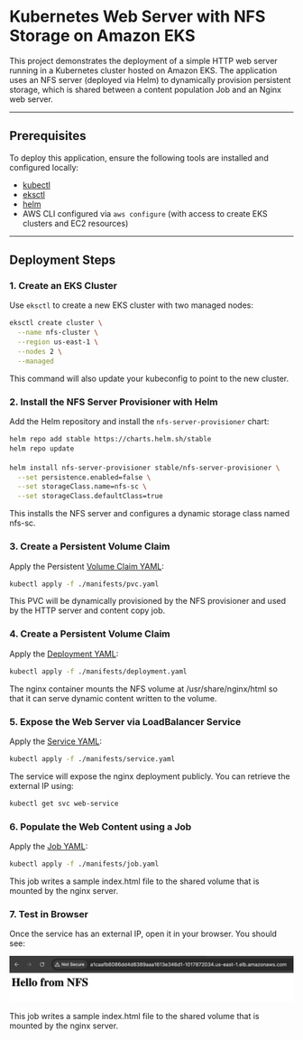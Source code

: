 # Kubernetes Web Server with NFS Storage on Amazon EKS

This project demonstrates the deployment of a simple HTTP web server running in a Kubernetes cluster hosted on Amazon EKS. The application uses an NFS server (deployed via Helm) to dynamically provision persistent storage, which is shared between a content population Job and an Nginx web server.

---

## Prerequisites

To deploy this application, ensure the following tools are installed and configured locally:

- [kubectl](https://kubernetes.io/docs/tasks/tools/)
- [eksctl](https://eksctl.io/)
- [helm](https://helm.sh/)
- AWS CLI configured via `aws configure` (with access to create EKS clusters and EC2 resources)

---

## Deployment Steps

### 1. Create an EKS Cluster

Use `eksctl` to create a new EKS cluster with two managed nodes:

```bash
eksctl create cluster \
  --name nfs-cluster \
  --region us-east-1 \
  --nodes 2 \
  --managed
```

This command will also update your kubeconfig to point to the new cluster.

### 2. Install the NFS Server Provisioner with Helm

Add the Helm repository and install the `nfs-server-provisioner` chart:

```bash
helm repo add stable https://charts.helm.sh/stable
helm repo update

helm install nfs-server-provisioner stable/nfs-server-provisioner \
  --set persistence.enabled=false \
  --set storageClass.name=nfs-sc \
  --set storageClass.defaultClass=true
```

This installs the NFS server and configures a dynamic storage class named nfs-sc.

### 3. Create a Persistent Volume Claim

Apply the Persistent [Volume Claim YAML](https://github.com/kacpercwiertnia/lsc_kubernetes/blob/main/pvc.yaml):

```bash
kubectl apply -f ./manifests/pvc.yaml
```

This PVC will be dynamically provisioned by the NFS provisioner and used by the HTTP server and content copy job.

### 4. Create a Persistent Volume Claim

Apply the [Deployment YAML](https://github.com/kacpercwiertnia/lsc_kubernetes/blob/main/deployment.yaml):

```bash
kubectl apply -f ./manifests/deployment.yaml
```

The nginx container mounts the NFS volume at /usr/share/nginx/html so that it can serve dynamic content written to the volume.

### 5. Expose the Web Server via LoadBalancer Service

Apply the [Service YAML](https://github.com/kacpercwiertnia/lsc_kubernetes/blob/main/service.yaml):

```bash
kubectl apply -f ./manifests/service.yaml
```

The service will expose the nginx deployment publicly. You can retrieve the external IP using:

```bash
kubectl get svc web-service
```

### 6. Populate the Web Content using a Job

Apply the [Job YAML](https://github.com/kacpercwiertnia/lsc_kubernetes/blob/main/job.yaml):

```bash
kubectl apply -f ./manifests/job.yaml
```

This job writes a sample index.html file to the shared volume that is mounted by the nginx server.

### 7. Test in Browser

Once the service has an external IP, open it in your browser. You should see:

![Service working](https://github.com/kacpercwiertnia/lsc_kubernetes/blob/main/service_working.png)

This job writes a sample index.html file to the shared volume that is mounted by the nginx server.
